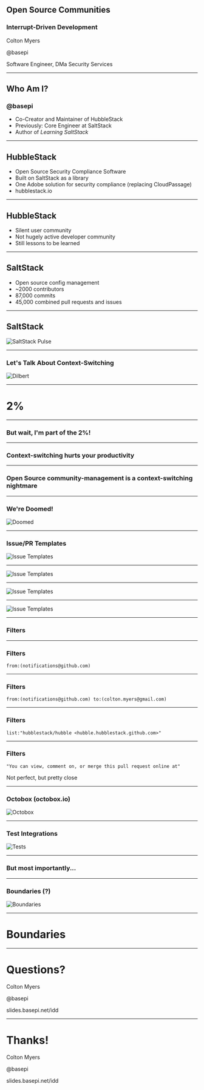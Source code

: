 ## Open Source Communities

### Interrupt-Driven Development

Colton Myers

@basepi

Software Engineer, DMa Security Services

---

## Who Am I?

### @basepi

* Co-Creator and Maintainer of HubbleStack
* Previously: Core Engineer at SaltStack
* Author of _Learning SaltStack_

---

## HubbleStack

* Open Source Security Compliance Software
* Built on SaltStack as a library
* One Adobe solution for security compliance (replacing CloudPassage)
* hubblestack.io

---

## HubbleStack

* Silent user community
* Not hugely active developer community
* Still lessons to be learned

---

## SaltStack

* Open source config management
* ~2000 contributors
* 87,000 commits
* 45,000 combined pull requests and issues

---

## SaltStack

![SaltStack Pulse](images/pulse.png)

---

### Let's Talk About Context-Switching

![Dilbert](images/dilbert.gif)

---

# 2%

---

### But wait, I'm part of the 2%!

---

### Context-switching hurts your productivity

---

### Open Source community-management is a context-switching nightmare

---

### We're Doomed!

![Doomed](images/doomed.gif)

---

### Issue/PR Templates

![Issue Templates](images/templates1.jpeg)

---

![Issue Templates](images/templates2.jpeg)

---

![Issue Templates](images/templates3.jpeg)

---

![Issue Templates](images/templates4.png)

---

### Filters

---

### Filters

```
from:(notifications@github.com)
```

---

### Filters

```
from:(notifications@github.com) to:(colton.myers@gmail.com)
```

---

### Filters

```
list:"hubblestack/hubble <hubble.hubblestack.github.com>"
```

---

### Filters

```
"You can view, comment on, or merge this pull request online at"
```

Not perfect, but pretty close

---

### Octobox (octobox.io)

![Octobox](images/octobox.png)

---

### Test Integrations

![Tests](images/tests.jpeg)

---

### But most importantly...

---

### Boundaries (?)

![Boundaries](images/boundaries.jpg)

---

# Boundaries

---

# Questions?

Colton Myers

@basepi

slides.basepi.net/idd

---

# Thanks!

Colton Myers

@basepi

slides.basepi.net/idd

